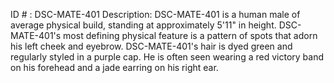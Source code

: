ID # : DSC-MATE-401
Description: DSC-MATE-401 is a human male of average physical build, standing at approximately 5'11" in height. DSC-MATE-401's most defining physical feature is a pattern of spots that adorn his left cheek and eyebrow. DSC-MATE-401's hair is dyed green and regularly styled in a purple cap. He is often seen wearing a red victory band on his forehead and a jade earring on his right ear.